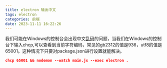 ```yaml
---
title: electron 输出中文
tags: electron
categories: 前端
date: 2023-11-11 16:22:26
---
```

<meta name="referrer" content="no-referrer"/>

我们可能在Windows的控制台会出现中文[乱码](https://so.csdn.net/so/search?q=乱码&spm=1001.2101.3001.7020)的问题，当我们在Windows的控制台下输入chcp,可以查看到当前字符编码，常见的gb2312的值是936，utf8的值是65001。这种情况下只要对package.json进行设置就能解决。

```json
chcp 65001 && nodemon --watch main.js --exec electron .
```

